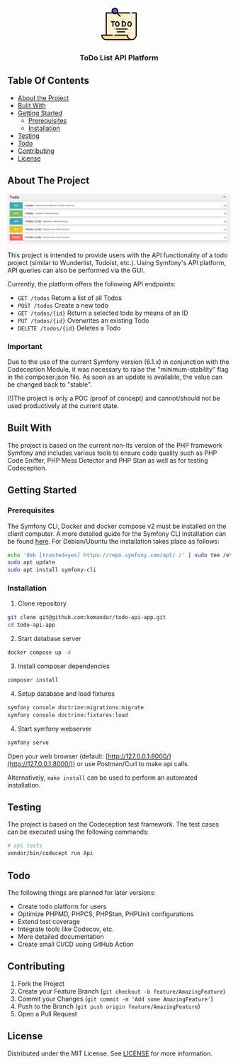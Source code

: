 <br/>
<p align="center">
  <a href="https://github.com/komandar/todo-api-app">
    <img src=".github/images/todo-list.png" alt="ToDo List Icon" width="80" height="80">
  </a>

  <h3 align="center">ToDo List API Platform</h3>
</p>

## Table Of Contents

* [About the Project](#about-the-project)
* [Built With](#built-with)
* [Getting Started](#getting-started)
    * [Prerequisites](#prerequisites)
    * [Installation](#installation)
* [Testing](#testing)
* [Todo](#todo)
* [Contributing](#contributing)
* [License](#license)

## About The Project

![Screen Shot](.github/images/screenshot.png)

This project is intended to provide users with the API functionality of a todo project (similar to Wunderlist, Todoist, etc.). Using Symfony's API platform, API queries can also be performed via the GUI.

Currently, the platform offers the following API endpoints:

* `GET /todos` Return a list of all Todos
* `POST /todos` Create a new todo
* `GET /todos/{id}` Return a selected todo by means of an ID
* `PUT /todos/{id}` Overwrites an existing Todo
* `DELETE /todos/{id}` Deletes a Todo

### Important

Due to the use of the current Symfony version (6.1.x) in conjunction with the Codeception Module, it was necessary to raise the "minimum-stability" flag in the composer.json file. As soon as an update is available, the value can be changed back to "stable".

(!)The project is only a POC (proof of concept) and cannot/should not be used productively at the current state.

## Built With

The project is based on the current non-lts version of the PHP framework Symfony and includes various tools to ensure code quality such as PHP Code Sniffer, PHP Mess Detector and PHP Stan as well as for testing Codeception.

## Getting Started

### Prerequisites

The Symfony CLI, Docker and docker compose v2 must be installed on the client computer.
A more detailed guide for the Symfony CLI installation can be found [here](https://symfony.com/download). For Debian/Ubuntu the installation takes place as follows:

```sh
echo 'deb [trusted=yes] https://repo.symfony.com/apt/ /' | sudo tee /etc/apt/sources.list.d/symfony-cli.list
sudo apt update
sudo apt install symfony-cli
```

### Installation

1. Clone repository

```sh
git clone git@github.com:komandar/todo-api-app.git
cd todo-api-app
```

2. Start database server

```sh
docker compose up -d
```

3. Install composer dependencies

```sh
composer install
```

4. Setup database and load fixtures

```sh
symfony console doctrine:migrations:migrate
symfony console doctrine:fixtures:load
```

4. Start symfony webserver

```sh
symfony serve
```

Open your web browser (default: [http://127.0.0.1:8000/](http://127.0.0.1:8000/)) or use Postman/Curl to make api calls.

Alternatively, `make install` can be used to perform an automated installation.

## Testing

The project is based on the Codeception test framework. The test cases can be executed using the following commands:

```sh
# api tests
vendor/bin/codecept run Api
```

## Todo

The following things are planned for later versions:

* Create todo platform for users
* Optimize PHPMD, PHPCS, PHPStan, PHPUnit configurations
* Extend test coverage
* Integrate tools like Codecov, etc.
* More detailed documentation
* Create small CI/CD using GitHub Action

## Contributing

1. Fork the Project
2. Create your Feature Branch (`git checkout -b feature/AmazingFeature`)
3. Commit your Changes (`git commit -m 'Add some AmazingFeature'`)
4. Push to the Branch (`git push origin feature/AmazingFeature`)
5. Open a Pull Request

## License

Distributed under the MIT License. See [LICENSE](https://github.com/komandar/todo-api-app/blob/main/LICENSE.md) for more information.
